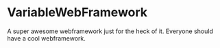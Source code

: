 VariableWebFramework
====================

A super awesome webframework just for the heck of it.
Everyone should have a cool webframework.
